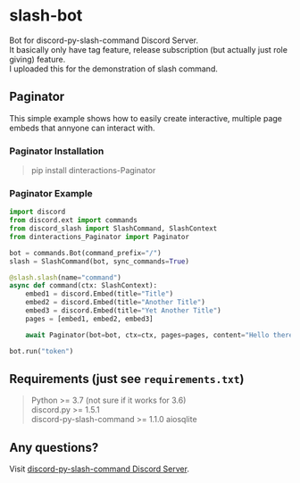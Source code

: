 # slash-bot
Bot for discord-py-slash-command Discord Server.  
It basically only have tag feature, release subscription 
(but actually just role giving) feature.  
I uploaded this for the demonstration of slash command.

## Paginator
This simple example shows how to easily create interactive, multiple page embeds that annyone can interact with.
### Paginator Installation

> pip install dinteractions-Paginator

### Paginator Example

```py
import discord
from discord.ext import commands
from discord_slash import SlashCommand, SlashContext
from dinteractions_Paginator import Paginator

bot = commands.Bot(command_prefix="/")
slash = SlashCommand(bot, sync_commands=True)

@slash.slash(name="command")
async def command(ctx: SlashContext):
    embed1 = discord.Embed(title="Title")
    embed2 = discord.Embed(title="Another Title")
    embed3 = discord.Embed(title="Yet Another Title")
    pages = [embed1, embed2, embed3]

    await Paginator(bot=bot, ctx=ctx, pages=pages, content="Hello there")

bot.run("token")
```

## Requirements (just see `requirements.txt`)

> Python >= 3.7 (not sure if it works for 3.6)  
> discord.py >= 1.5.1  
> discord-py-slash-command >= 1.1.0 
> aiosqlite

## Any questions?
Visit [discord-py-slash-command Discord Server](https://discord.gg/KkgMBVuEkx).

